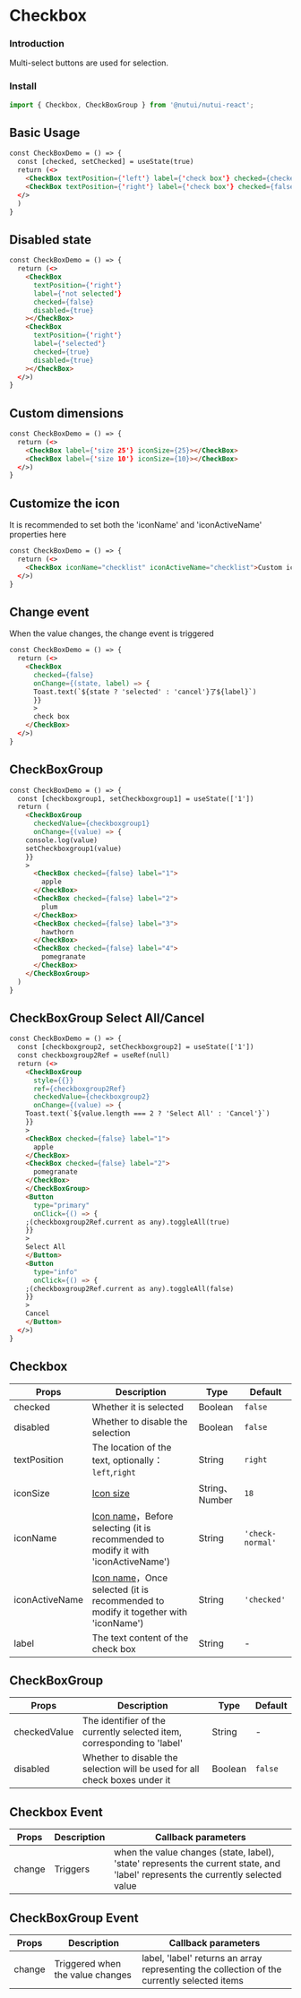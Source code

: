 # Checkbox

### Introduction

Multi-select buttons are used for selection.

### Install

``` ts
import { Checkbox, CheckBoxGroup } from '@nutui/nutui-react';

```

## Basic Usage

```html
const CheckBoxDemo = () => {
  const [checked, setChecked] = useState(true)
  return (<>
    <CheckBox textPosition={'left'} label={'check box'} checked={checked}></CheckBox>
    <CheckBox textPosition={'right'} label={'check box'} checked={false}></CheckBox>
  </>
  )
}
```

## Disabled state

```html
const CheckBoxDemo = () => {
  return (<>
    <CheckBox
      textPosition={'right'}
      label={'not selected'}
      checked={false}
      disabled={true}
    ></CheckBox>
    <CheckBox
      textPosition={'right'}
      label={'selected'}
      checked={true}
      disabled={true}
    ></CheckBox>
  </>)
}
```

## Custom dimensions

```html
const CheckBoxDemo = () => {
  return (<>
    <CheckBox label={'size 25'} iconSize={25}></CheckBox>
    <CheckBox label={'size 10'} iconSize={10}></CheckBox>
  </>)
}
```

## Customize the icon

It is recommended to set both the 'iconName' and 'iconActiveName' properties here

```html
const CheckBoxDemo = () => {
  return (<>
    <CheckBox iconName="checklist" iconActiveName="checklist">Custom icons</CheckBox>
  </>)
}
```


## Change event

When the value changes, the change event is triggered

```html
const CheckBoxDemo = () => {
  return (<>
    <CheckBox
      checked={false}
      onChange={(state, label) => {
      Toast.text(`${state ? 'selected' : 'cancel'}了${label}`)
      }}
      >
      check box
    </CheckBox>
  </>)
}
```

## CheckBoxGroup

```html
const CheckBoxDemo = () => {
  const [checkboxgroup1, setCheckboxgroup1] = useState(['1'])
  return (
    <CheckBoxGroup
      checkedValue={checkboxgroup1}
      onChange={(value) => {
    console.log(value)
    setCheckboxgroup1(value)
    }}
    >
      <CheckBox checked={false} label="1">
        apple
      </CheckBox>
      <CheckBox checked={false} label="2">
        plum
      </CheckBox>
      <CheckBox checked={false} label="3">
        hawthorn
      </CheckBox>
      <CheckBox checked={false} label="4">
        pomegranate
      </CheckBox>
    </CheckBoxGroup>
  )
}
```

## CheckBoxGroup Select All/Cancel

```html
const CheckBoxDemo = () => {
  const [checkboxgroup2, setCheckboxgroup2] = useState(['1'])
  const checkboxgroup2Ref = useRef(null)
  return (<>
    <CheckBoxGroup
      style={{}}
      ref={checkboxgroup2Ref}
      checkedValue={checkboxgroup2}
      onChange={(value) => {
    Toast.text(`${value.length === 2 ? 'Select All' : 'Cancel'}`)
    }}
    >
    <CheckBox checked={false} label="1">
      apple
    </CheckBox>
    <CheckBox checked={false} label="2">
      pomegranate
    </CheckBox>
    </CheckBoxGroup>
    <Button
      type="primary"
      onClick={() => {
    ;(checkboxgroup2Ref.current as any).toggleAll(true)
    }}
    >
    Select All
    </Button>
    <Button
      type="info"
      onClick={() => {
    ;(checkboxgroup2Ref.current as any).toggleAll(false)
    }}
    >
    Cancel
    </Button>
  </>)
}
```

## Checkbox

| Props          | Description | Type | Default          |
|----------------| ----- | ----- |------------------|
| checked        | Whether it is selected | Boolean | `false`          |
| disabled       | Whether to disable the selection | Boolean | `false`          |
| textPosition   | The location of the text, optionally：`left`,`right` | String | `right`          |
| iconSize       | [Icon size](#/icon) | String、Number | `18`             |
| iconName       | [Icon name](#/icon)，Before selecting (it is recommended to modify it with 'iconActiveName') | String | `'check-normal'` |
| iconActiveName | [Icon name](#/icon)，Once selected (it is recommended to modify it together with 'iconName') | String | `'checked'`      |
| label          | The text content of the check box | String | -                |


## CheckBoxGroup

| Props          | Description | Type | Default|
|----- | ----- | ----- | ----- |
| checkedValue | The identifier of the currently selected item, corresponding to 'label'  | String | -|
| disabled | Whether to disable the selection will be used for all check boxes under it | Boolean | `false`|



## Checkbox Event

| Props          | Description | Callback parameters|
|----- | ----- | ----- |
| change | Triggers | when the value changes (state, label), 'state' represents the current state, and 'label' represents the currently selected value|

## CheckBoxGroup Event

| Props          | Description | Callback parameters|
|----- | ----- | ----- |
| change | Triggered when the value changes | label, 'label' returns an array representing the collection of the currently selected items|